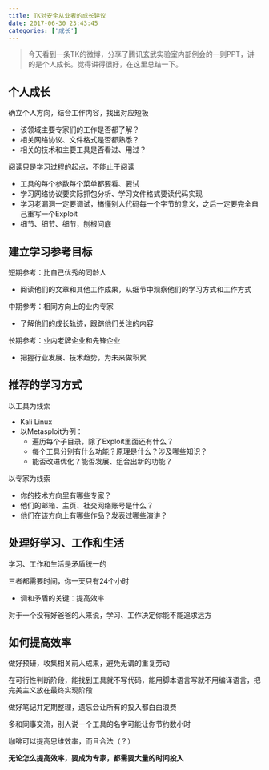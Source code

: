 ```yaml
---
title: TK对安全从业者的成长建议
date: 2017-06-30 23:43:45
categories: ['成长']
---
```


> 今天看到一条TK的微博，分享了腾讯玄武实验室内部例会的一则PPT，讲的是个人成长。觉得讲得很好，在这里总结一下。

<!-- more -->

## 个人成长

确立个人方向，结合工作内容，找出对应短板

- 该领域主要专家们的工作是否都了解？
- 相关网络协议、文件格式是否都熟悉？
- 相关的技术和主要工具是否看过、用过？

阅读只是学习过程的起点，不能止于阅读

- 工具的每个参数每个菜单都要看、要试
- 学习网络协议要实际抓包分析、学习文件格式要读代码实现
- 学习老漏洞一定要调试，搞懂别人代码每一个字节的意义，之后一定要完全自己重写一个Exploit
- 细节、细节、细节，刨根问底

## 建立学习参考目标

短期参考：比自己优秀的同龄人

- 阅读他们的文章和其他工作成果，从细节中观察他们的学习方式和工作方式

中期参考：相同方向上的业内专家

- 了解他们的成长轨迹，跟踪他们关注的内容

长期参考：业内老牌企业和先锋企业

- 把握行业发展、技术趋势，为未来做积累

## 推荐的学习方式

以工具为线索

- Kali Linux
- 以Metasploit为例：
    - 遍历每个子目录，除了Exploit里面还有什么？
    - 每个工具分别有什么功能？原理是什么？涉及哪些知识？
    - 能否改进优化？能否发展、组合出新的功能？

以专家为线索

- 你的技术方向里有哪些专家？
- 他们的邮箱、主页、社交网络账号是什么？
- 他们在该方向上有哪些作品？发表过哪些演讲？

## 处理好学习、工作和生活

学习、工作和生活是矛盾统一的

三者都需要时间，你一天只有24个小时

- 调和矛盾的关键：提高效率

对于一个没有好爸爸的人来说，学习、工作决定你能不能追求远方

## 如何提高效率

做好预研，收集相关前人成果，避免无谓的重复劳动

在可行性判断阶段，能找到工具就不写代码，能用脚本语言写就不用编译语言，把完美主义放在最终实现阶段

做好笔记并定期整理，遗忘会让所有的投入都白白浪费

多和同事交流，别人说一个工具的名字可能让你节约数小时

咖啡可以提高思维效率，而且合法（？）

**无论怎么提高效率，要成为专家，都需要大量的时间投入**
